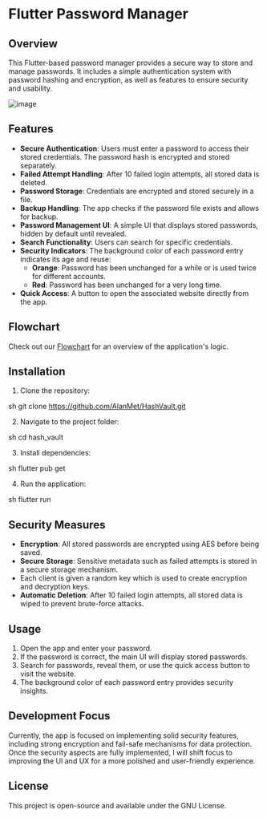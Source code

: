 # Flutter Password Manager

## Overview
This Flutter-based password manager provides a secure way to store and manage passwords. It includes a simple authentication system with password hashing and encryption, as well as features to ensure security and usability.

![image](https://github.com/user-attachments/assets/328bb1ed-e5a5-4fe0-9b29-b15f88491473)


## Features
- **Secure Authentication**: Users must enter a password to access their stored credentials. The password hash is encrypted and stored separately.
- **Failed Attempt Handling**: After 10 failed login attempts, all stored data is deleted.
- **Password Storage**: Credentials are encrypted and stored securely in a file.
- **Backup Handling**: The app checks if the password file exists and allows for backup.
- **Password Management UI**: A simple UI that displays stored passwords, hidden by default until revealed.
- **Search Functionality**: Users can search for specific credentials.
- **Security Indicators**: The background color of each password entry indicates its age and reuse:
  - **Orange**: Password has been unchanged for a while or is used twice for different accounts.
  - **Red**: Password has been unchanged for a very long time.
- **Quick Access**: A button to open the associated website directly from the app.

## Flowchart
Check out our [Flowchart](flowchart.md) for an overview of the application's logic.

## Installation
1. Clone the repository:
   

sh
   git clone https://github.com/AlanMet/HashVault.git


2. Navigate to the project folder:
   

sh
   cd hash_vault


3. Install dependencies:
   

sh
   flutter pub get


4. Run the application:
   

sh
   flutter run



## Security Measures
- **Encryption**: All stored passwords are encrypted using AES before being saved.
- **Secure Storage**: Sensitive metadata such as failed attempts is stored in a secure storage mechanism.
- Each client is given a random key which is used to create encryption and decryption keys.
- **Automatic Deletion**: After 10 failed login attempts, all stored data is wiped to prevent brute-force attacks.

## Usage
1. Open the app and enter your password.
2. If the password is correct, the main UI will display stored passwords.
3. Search for passwords, reveal them, or use the quick access button to visit the website.
4. The background color of each password entry provides security insights.

## Development Focus

Currently, the app is focused on implementing solid security features, including strong encryption and fail-safe mechanisms for data protection. Once the security aspects are fully implemented, I will shift focus to improving the UI and UX for a more polished and user-friendly experience.

## License
This project is open-source and available under the GNU License.
